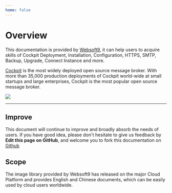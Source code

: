 ```yaml
---
home: false
---
```


# Overview

This documentation is provided by [Websoft9](https://www.websoft9.com/), it can help users to acquire skills of Cockpit Deployment, Installation, Configuration, HTTPS, SMTP, Backup, Upgrade, Connect Instance and more.

[Cockpit](https://cockpit-server.apache.org/) is the most widely deployed open source message broker. With more than 35,000 production deployments of Cockpit world-wide at small startups and large enterprises, Cockpit is the most popular open source message broker.

![](https://libs.websoft9.com/Websoft9/DocsPicture/zh/cockpit/cockpit-gui-websoft9.png)

---

## Improve

This document will continue to improve and broadly absorb the needs of users. If you have good idea, please don't hesitate to give us feedback by **Edit this page on GitHub**, and welcome you to fork this documentation on [Github](https://github.com/Websoft9/ansible-cockpit)

## Scope

The image library provided by Websoft9 has released on the major Cloud Platform and provides English and Chinese documents, which can be easily used by cloud users worldwide.
